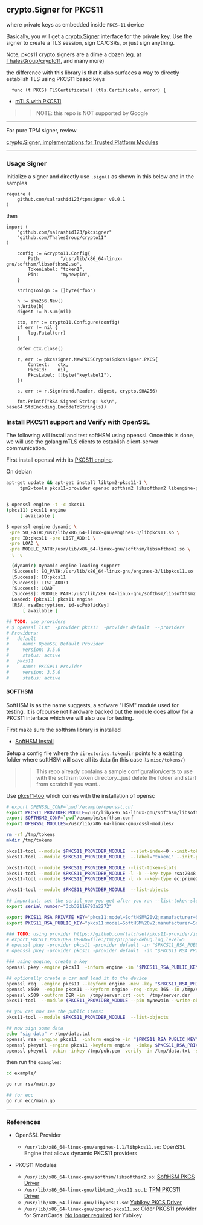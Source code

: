 ## crypto.Signer for PKCS11


where private keys as embedded inside `PKCS-11` device

Basically, you will get a [crypto.Signer](https://pkg.go.dev/crypto#Signer) interface for the private key. 
Use the signer to create a TLS session, sign CA/CSRs, or just sign anything.

Note, pkcs11 crypto.signers are a dime a dozen (eg. at [ThalesGroup/crypto11](https://github.com/ThalesGroup/crypto11?tab=readme-ov-file#crypto11), and many more)

the difference with this library is that it also surfaces a way to directly establish TLS using PKCS11 based keys

```golang
  func (t PKCS) TLSCertificate() (tls.Certificate, error) {
```

* [mTLS with PKCS11](https://github.com/salrashid123/mtls_pkcs11)

>> NOTE: this repo is NOT supported by Google

---

For pure TPM signer, review

[crypto.Signer, implementations for Trusted Platform Modules](https://github.com/salrashid123/tpmsigner)

---

### Usage Signer

Initialize a signer and directly use `.sign()` as shown in this below and in the samples

```golang
require (
	github.com/salrashid123/tpmsigner v0.0.1
)
```

then

```golang
import (
	"github.com/salrashid123/pkcsigner"
	"github.com/ThalesGroup/crypto11"  
)

	config := &crypto11.Config{
		Path:       "/usr/lib/x86_64-linux-gnu/softhsm/libsofthsm2.so",
		TokenLabel: "token1",
		Pin:        "mynewpin",
	}

	stringToSign := []byte("foo")

	h := sha256.New()
	h.Write(b)
	digest := h.Sum(nil)

	ctx, err := crypto11.Configure(config)
	if err != nil {
		log.Fatal(err)
	}

	defer ctx.Close()

	r, err := pkcssigner.NewPKCSCrypto(&pkcssigner.PKCS{
		Context:   ctx,
		PkcsId:    nil, 
		PkcsLabel: []byte("keylabel1"),
	})

	s, err := r.Sign(rand.Reader, digest, crypto.SHA256)

	fmt.Printf("RSA Signed String: %s\n", base64.StdEncoding.EncodeToString(s))
```

### Install PKCS11 support and Verify with OpenSSL

The following will install and test softHSM using openssl.  Once this is done, we will use the golang mTLS clients to establish client-server communication.

First install openssl with its [PKCS11 engine](https://github.com/OpenSC/libp11#openssl-engines).

On debian

```bash
apt-get update && apt-get install libtpm2-pkcs11-1 \
     tpm2-tools pkcs11-provider opensc softhsm2 libsofthsm2 libengine-pkcs11-openssl -y


$ openssl engine -t -c pkcs11
(pkcs11) pkcs11 engine
     [ available ]

$ openssl engine dynamic \
 -pre SO_PATH:/usr/lib/x86_64-linux-gnu/engines-3/libpkcs11.so \
 -pre ID:pkcs11 -pre LIST_ADD:1 \
 -pre LOAD \
 -pre MODULE_PATH:/usr/lib/x86_64-linux-gnu/softhsm/libsofthsm2.so \
 -t -c

  (dynamic) Dynamic engine loading support
  [Success]: SO_PATH:/usr/lib/x86_64-linux-gnu/engines-3/libpkcs11.so
  [Success]: ID:pkcs11
  [Success]: LIST_ADD:1
  [Success]: LOAD
  [Success]: MODULE_PATH:/usr/lib/x86_64-linux-gnu/softhsm/libsofthsm2.so
  Loaded: (pkcs11) pkcs11 engine
  [RSA, rsaEncryption, id-ecPublicKey]
      [ available ]

## TODO: use providers
# $ openssl list  -provider pkcs11  -provider default  --providers
# Providers:
#   default
#     name: OpenSSL Default Provider
#     version: 3.5.0
#     status: active
#   pkcs11
#     name: PKCS#11 Provider
#     version: 3.5.0
#     status: active
```


#### SOFTHSM

SoftHSM is as the name suggests, a sofware "HSM" module used for testing.   It is ofcourse not hardware backed but the module does allow for a PKCS11 interface which we will also use for testing.

First make sure the softhsm library is installed

- [SoftHSM Install](https://www.opendnssec.org/softhsm/)

Setup a config file where the `directories.tokendir` points to a existing folder where softHSM will save all its data (in this case its `misc/tokens/`)

>> This repo already contains a sample configuration/certs to use with the softhsm token directory...just delete the folder and start from scratch if you want..


Use [pkcs11-too](https://manpages.debian.org/testing/opensc/pkcs11-tool.1.en.html) which comes with the installation of opensc

```bash
# export OPENSSL_CONF=`pwd`/example/openssl.cnf
export PKCS11_PROVIDER_MODULE=/usr/lib/x86_64-linux-gnu/softhsm/libsofthsm2.so
export SOFTHSM2_CONF=`pwd`/example/softhsm.conf
export OPENSSL_MODULES=/usr/lib/x86_64-linux-gnu/ossl-modules/ 

rm -rf /tmp/tokens
mkdir /tmp/tokens

pkcs11-tool --module $PKCS11_PROVIDER_MODULE  --slot-index=0 --init-token --label="token1" --so-pin="123456"
pkcs11-tool --module $PKCS11_PROVIDER_MODULE  --label="token1" --init-pin --so-pin "123456" --pin mynewpin

pkcs11-tool --module $PKCS11_PROVIDER_MODULE --list-token-slots
pkcs11-tool --module $PKCS11_PROVIDER_MODULE -l -k --key-type rsa:2048 --id=1 --label keylabel1 --pin mynewpin 
pkcs11-tool --module $PKCS11_PROVIDER_MODULE -l -k --key-type ec:prime256v1 --id 2 --label keylabel2 --pin mynewpin

pkcs11-tool --module $PKCS11_PROVIDER_MODULE  --list-objects

## important: set the serial_num you get after you ran --list-token-slots above
export serial_number="3cb32116793a2272"

export PKCS11_RSA_PRIVATE_KEY="pkcs11:model=SoftHSM%20v2;manufacturer=SoftHSM%20project;id=%01;serial=$serial_number;token=token1;type=private;object=keylabel1?pin-value=mynewpin"
export PKCS11_RSA_PUBLIC_KEY="pkcs11:model=SoftHSM%20v2;manufacturer=SoftHSM%20project;id=%01;serial=$serial_number;token=token1;type=public;object=keylabel1?pin-value=mynewpin"

### TODO: using provider https://github.com/latchset/pkcs11-provider/issues/634
# export PKCS11_PROVIDER_DEBUG=file:/tmp/p11prov-debug.log,level=5
# openssl pkey -provider pkcs11 -provider default -in "$PKCS11_RSA_PUBLIC_KEY" -pubout
# openssl pkey -provider pkcs11 -provider default  -in "$PKCS11_RSA_PRIVATE_KEY" -pubout

### using engine, create a key 
openssl pkey -engine pkcs11  -inform engine -in "$PKCS11_RSA_PUBLIC_KEY" -pubout  -out /tmp/pub.pem

## optionally create a csr and load it to the device
openssl req  -engine pkcs11 --keyform engine -new -key "$PKCS11_RSA_PRIVATE_KEY" -subj "/CN=my_key" -out /tmp/server.csr
openssl x509  -engine pkcs11 --keyform engine -req -days 365 -in /tmp/server.csr -signkey "$PKCS11_RSA_PRIVATE_KEY" -out /tmp/server.crt
openssl x509 -outform DER -in  /tmp/server.crt -out  /tmp/server.der
pkcs11-tool  --module $PKCS11_PROVIDER_MODULE --pin mynewpin --write-object /tmp/server.der --type cert --id 1 --label keylabel1 

## you can now see the public items:
pkcs11-tool --module $PKCS11_PROVIDER_MODULE  --list-objects

## now sign some data
echo "sig data" > /tmp/data.txt
openssl rsa -engine pkcs11  -inform engine -in "$PKCS11_RSA_PUBLIC_KEY" -pubout -out /tmp/pub.pem
openssl pkeyutl -engine pkcs11 -keyform engine  -inkey $PKCS11_RSA_PRIVATE_KEY -sign -in /tmp/data.txt -out /tmp/data.sig
openssl pkeyutl -pubin -inkey /tmp/pub.pem -verify -in /tmp/data.txt -sigfile /tmp/data.sig
```

then run the `examples`:

```bash
cd example/

go run rsa/main.go

## for ecc
go run ecc/main.go
```

---

### References

* OpenSSL Provider
  - `/usr/lib/x86_64-linux-gnu/engines-1.1/libpkcs11.so`:  OpenSSL Engine that allows dynamic PKCS11 providers

* PKCS11 Modules
  - `/usr/lib/x86_64-linux-gnu/softhsm/libsofthsm2.so`: [SoftHSM PKCS Driver](https://packages.ubuntu.com/xenial/libsofthsm2)
  - `/usr/lib/x86_64-linux-gnu/libtpm2_pkcs11.so.1`: [TPM PKCS11 Driver](https://github.com/tpm2-software/tpm2-pkcs11)
  - `/usr/lib/x86_64-linux-gnu/libykcs11.so`:  [Yubikey PKCS Driver](https://developers.yubico.com/yubico-piv-tool/YKCS11/)
  - `/usr/lib/x86_64-linux-gnu/opensc-pkcs11.so`:  Older PKCS11 provider for SmartCards.  [No longer required](https://developers.yubico.com/PIV/Guides/SSH_with_PIV_and_PKCS11.html) for Yubikey 
